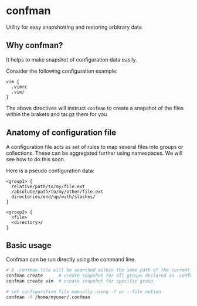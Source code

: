 # confman
Utility for easy snapshotting and restoring arbitrary data

## Why confman?

It helps to make snapshot of configuration data easily.

Consider the following configuration example:

```
vim {
  .vimrc
  .vim/
}
```

The above directives will instruct `confman` to create a snapshot of the files within the brakets and tar.gz them for you

## Anatomy of configuration file

A configuration file acts as set of rules to map several files into groups or collections. These can be aggregated further using namespaces. We will see how to do this soon.

Here is a pseudo configuration data:

```
<group1> {
  relative/path/to/my/file.ext
  /absolute/path/to/my/other/file.ext
  directories/end/up/with/slashes/
}

<group2> {
  <file>
  <directory>/
}
```

## Basic usage

Confman can be run directly using the command line.

```sh
# A .confman file will be searched within the same path of the current working directory $PWD
confman create      # create snapshot for all groups declared in .confman file
confman create vim  # create snapshot for specific group
```

```sh
# set configuration file manually using -f or --file option
confman -f /home/myuser/.confman
```
